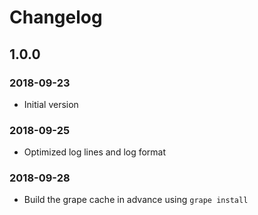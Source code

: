 # Changelog
## 1.0.0
### 2018-09-23
- Initial version

### 2018-09-25
- Optimized log lines and log format

### 2018-09-28
- Build the grape cache in advance using `grape install`